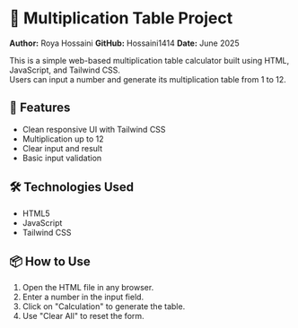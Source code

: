 # 🧮 Multiplication Table Project

**Author:** Roya Hossaini
**GitHub:** Hossaini1414
**Date:** June 2025

This is a simple web-based multiplication table calculator built using HTML, JavaScript, and Tailwind CSS.  
Users can input a number and generate its multiplication table from 1 to 12.

## 🚀 Features
- Clean responsive UI with Tailwind CSS
- Multiplication up to 12
- Clear input and result
- Basic input validation

## 🛠️ Technologies Used
- HTML5
- JavaScript
- Tailwind CSS

## 📦 How to Use
1. Open the HTML file in any browser.
2. Enter a number in the input field.
3. Click on "Calculation" to generate the table.
4. Use "Clear All" to reset the form.
